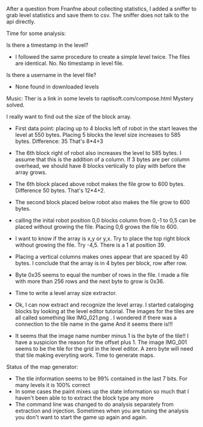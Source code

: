After a question from Fnanfne about collecting statistics, I added a sniffer to grab
level statistics and save them to csv. The sniffer does not talk to the api directly.

Time for some analysis:

Is there a timestamp in the level?
- I followed the same procedure to create a simple level twice. The files are identical.
No. No timestamp in level file.
  
Is there a username in the level file?
- None found in downloaded levels

Music: Ther is a link in some levels to raptisoft.com/compose.html Mystery solved.

I really want to find out the size of the block array.

- First data point: placing up to 4 blocks left of robot in the start leaves the level 
  at 550 bytes. Placing 5 blocks the level size increases to 585 bytes. Difference: 35
  That's 8*4+3
- The 6th block right of robot also increases the level to 585 bytes. I assume that this
  is the addition of a column. If 3 bytes are per column overhead, we should have 8 blocks
  vertically to play with before the array grows.
- The 6th block placed above robot makes the file grow to 600 bytes. Difference 50 bytes.
  That's 12*4+2.
- The second block placed below robot also makes the file grow to 600 bytes.
- calling the inital robot position 0,0 blocks column from 0,-1 to 0,5 can be placed
  without growing the file. Placing 0,6 grows the file to 600.
- I want to know if the array is x,y or y,x. Try to place the top right block without growing
  the file. Try -4,5. There is a 1 at position 39.
- Placing a vertical columns makes ones appear that are spaced by 40 bytes.
  I conclude that the array is in 4 bytes per block, row after row.
- Byte 0x35 seems to equal the number of rows in the file. I made a file with more than 256 rows
  and the next byte to grow is 0x36.
- Time to write a level array size extractor.
- Ok, I can now extract and recognize the level array. I started cataloging blocks by 
  looking at the level editor tutorial. The images for the tiles are all called something
  like IMG_021.png . I wondered if there was a connection to the tile name in the game
  And it seems there is!!!
  
- It seems that the image name number minus 1 is the byte of the tile!! I have a suspicion
  the reason for the offset plus 1. The image IMG_001 seems to be the tile for the grid in 
  the level editor. A zero byte will need that tile making everyting work. Time to generate maps.
  
Status of the map generator:
- The tile information seems to be 99% contained in the last 7 bits. For many levels it is 100% correct
- In some cases the paint mixes up the state information so much that I haven't been able to to extract the block type any more
- The command line was changed to do analysis separately from extraction and injection.
  Sometimes when you are tuning the analysis you don't want to start the game up again and again.
  

  


